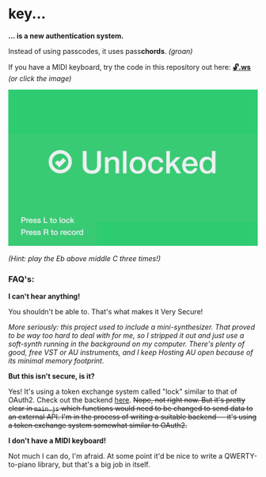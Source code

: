 # key...

**... is a new authentication system.** 

Instead of using passcodes, it uses pass**chords**. *(groan)*



If you have a MIDI keyboard, try the code in this repository out here: **[🔓.ws](http://🔓.ws)** *(or click the image)*

[![screenshot of Key](./screenshot.png)](http://key.bede.io)

*(Hint: play the Eb above middle C three times!)*



### FAQ's:

**I can't hear anything!**

You shouldn't be able to. That's what makes it Very Secure!

*More seriously: this project used to include a mini-synthesizer. That proved to be way too hard to deal with for me, so I stripped it out and just use a soft-synth running in the background on my computer. There's plenty of good, free VST or AU instruments, and I keep Hosting AU open because of its minimal memory footprint.*



**But this isn't secure, is it?**

Yes! It's using a token exchange system called "lock" similar to that of OAuth2. Check out the backend [here](https://github.com/bedekelly/lock).
~~Nope, not right now. But it's pretty clear in `main.js` which functions would need to be changed to send data to an external API. I'm in the process of writing a suitable backend — it's using a token exchange system somewhat similar to OAuth2.~~



**I don't have a MIDI keyboard!**

Not much I can do, I'm afraid. At some point it'd be nice to write a QWERTY-to-piano library, but that's a big job in itself. 

